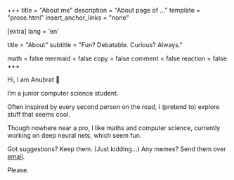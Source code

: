 +++
title = "About me"
description = "About page of ..."
template = "prose.html"
insert_anchor_links = "none"

[extra]
lang = 'en'

title = "About"
subtitle = "Fun? Debatable. Curious? Always."

math = false
mermaid = false
copy = false
comment = false
reaction = false
+++

Hi, I am Anubrat 👋

I’m a junior computer science student.

Often inspired by every second person on the road, I (pretend to) explore stuff that seems cool.

Though nowhere near a pro, I like maths and computer science, currently working on deep neural nets, which seem fun.

Got suggestions? Keep them. (Just kidding...) Any memes? Send them over [email](mailto:anubratbora25@gmail.com). 

Please.
